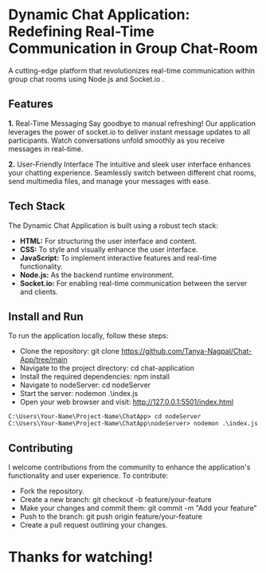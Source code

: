 # **Dynamic Chat Application: Redefining Real-Time Communication in Group Chat-Room**
A cutting-edge platform that revolutionizes real-time communication within group chat rooms using Node.js and Socket.io .

## Features

**1.** Real-Time Messaging
Say goodbye to manual refreshing! Our application leverages the power of socket.io to deliver instant message updates to all participants. Watch conversations unfold smoothly as you receive messages in real-time.

**2.** User-Friendly Interface
The intuitive and sleek user interface enhances your chatting experience. Seamlessly switch between different chat rooms, send multimedia files, and manage your messages with ease.

## Tech Stack
The Dynamic Chat Application is built using a robust tech stack:

- **HTML:** For structuring the user interface and content.
- **CSS:** To style and visually enhance the user interface.
- **JavaScript:** To implement interactive features and real-time functionality.
- **Node.js:** As the backend runtime environment.
- **Socket.io:** For enabling real-time communication between the server and clients.

 ## Install and Run
To run the application locally, follow these steps:

- Clone the repository: git clone https://github.com/Tanya-Nagpal/Chat-App/tree/main
- Navigate to the project directory: cd chat-application
- Install the required dependencies: npm install
- Navigate to nodeServer: cd nodeServer
- Start the server: nodemon .\index.js
- Open your web browser and visit: http://127.0.0.1:5501/index.html

```
C:\Users\Your-Name\Project-Name\ChatApp> cd nodeServer
C:\Users\Your-Name\Project-Name\ChatApp\nodeServer> nodemon .\index.js 
```
## Contributing
I welcome contributions from the community to enhance the application's functionality and user experience. To contribute:

- Fork the repository.
- Create a new branch: git checkout -b feature/your-feature
- Make your changes and commit them: git commit -m "Add your feature"
- Push to the branch: git push origin feature/your-feature
- Create a pull request outlining your changes.

# Thanks for watching!
